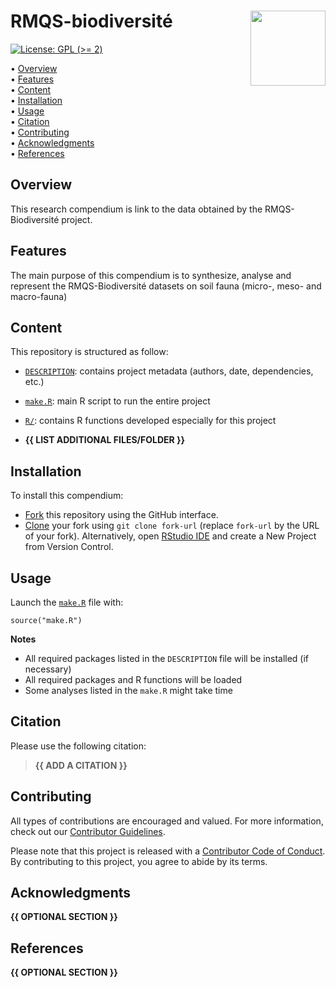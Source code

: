 <!-- README.md is generated from README.Rmd. Please edit that file -->

# RMQS-biodiversité <img src="man/figures/compendium-sticker.png" align="right" style="float:right; height:120px;"/>

<!-- badges: start -->

[![License: GPL (&gt;=
2)](https://img.shields.io/badge/License-GPL%20%28%3E%3D%202%29-blue.svg)](https://choosealicense.com/licenses/gpl-2.0/)
<!-- badges: end -->

<p align="left">
• <a href="#overview">Overview</a><br> •
<a href="#features">Features</a><br> •
<a href="#content">Content</a><br> •
<a href="#installation">Installation</a><br> •
<a href="#usage">Usage</a><br> • <a href="#citation">Citation</a><br> •
<a href="#contributing">Contributing</a><br> •
<a href="#acknowledgments">Acknowledgments</a><br> •
<a href="#references">References</a>
</p>

## Overview

This research compendium is link to the data obtained by the RMQS-Biodiversité project.

## Features

The main purpose of this compendium is to synthesize, analyse and represent the RMQS-Biodiversité datasets on soil fauna (micro-, meso- and macro-fauna)

## Content

This repository is structured as follow:

-   [`DESCRIPTION`](https://github.com/MikeHedde/RMQS-biodiv/tree/master/DESCRIPTION):
    contains project metadata (authors, date, dependencies, etc.)

-   [`make.R`](https://github.com/MikeHedde/RMQS-biodiv/tree/master/make.R):
    main R script to run the entire project

-   [`R/`](https://github.com/MikeHedde/RMQS-biodiv/tree/master/R):
    contains R functions developed especially for this project

-   **{{ LIST ADDITIONAL FILES/FOLDER }}**

## Installation

To install this compendium:

-   [Fork](https://docs.github.com/en/get-started/quickstart/contributing-to-projects)
    this repository using the GitHub interface.
-   [Clone](https://docs.github.com/en/repositories/creating-and-managing-repositories/cloning-a-repository)
    your fork using `git clone fork-url` (replace `fork-url` by the URL
    of your fork). Alternatively, open [RStudio
    IDE](https://posit.co/products/open-source/rstudio/) and create a
    New Project from Version Control.

## Usage

Launch the
[`make.R`](https://github.com/MikeHedde/RMQS-biodiv/tree/master/make.R)
file with:

    source("make.R")

**Notes**

-   All required packages listed in the `DESCRIPTION` file will be
    installed (if necessary)
-   All required packages and R functions will be loaded
-   Some analyses listed in the `make.R` might take time

## Citation

Please use the following citation:

> **{{ ADD A CITATION }}**

## Contributing

All types of contributions are encouraged and valued. For more
information, check out our [Contributor
Guidelines](https://github.com/MikeHedde/RMQS-biodiv/blob/main/CONTRIBUTING.md).

Please note that this project is released with a [Contributor Code of
Conduct](https://contributor-covenant.org/version/2/1/CODE_OF_CONDUCT.html).
By contributing to this project, you agree to abide by its terms.

## Acknowledgments

**{{ OPTIONAL SECTION }}**

## References

**{{ OPTIONAL SECTION }}**
